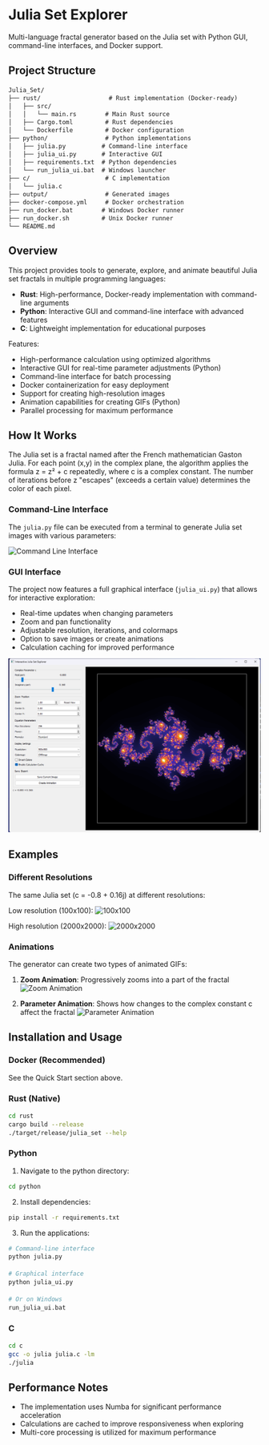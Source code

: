 # Julia Set Explorer

Multi-language fractal generator based on the Julia set with Python GUI, command-line interfaces, and Docker support.

## Project Structure

```
Julia_Set/
├── rust/                   # Rust implementation (Docker-ready)
│   ├── src/
│   │   └── main.rs        # Main Rust source
│   ├── Cargo.toml         # Rust dependencies
│   └── Dockerfile         # Docker configuration
├── python/                # Python implementations
│   ├── julia.py          # Command-line interface
│   ├── julia_ui.py       # Interactive GUI
│   ├── requirements.txt  # Python dependencies
│   └── run_julia_ui.bat  # Windows launcher
├── c/                     # C implementation
│   └── julia.c
├── output/                # Generated images
├── docker-compose.yml     # Docker orchestration
├── run_docker.bat        # Windows Docker runner
├── run_docker.sh         # Unix Docker runner
└── README.md
```

## Overview

This project provides tools to generate, explore, and animate beautiful Julia set fractals in multiple programming languages:

- **Rust**: High-performance, Docker-ready implementation with command-line arguments
- **Python**: Interactive GUI and command-line interface with advanced features
- **C**: Lightweight implementation for educational purposes

Features:
- High-performance calculation using optimized algorithms
- Interactive GUI for real-time parameter adjustments (Python)
- Command-line interface for batch processing
- Docker containerization for easy deployment
- Support for creating high-resolution images
- Animation capabilities for creating GIFs (Python)
- Parallel processing for maximum performance


## How It Works

The Julia set is a fractal named after the French mathematician Gaston Julia. For each point (x,y) in the complex plane, the algorithm applies the formula z = z² + c repeatedly, where c is a complex constant. The number of iterations before z "escapes" (exceeds a certain value) determines the color of each pixel.

### Command-Line Interface

The `julia.py` file can be executed from a terminal to generate Julia set images with various parameters:

![Command Line Interface](https://github.com/Aatrick/Julia_Set/assets/113598245/af520068-b741-4ad2-905f-dab6503a3da5)

### GUI Interface

The project now features a full graphical interface (`julia_ui.py`) that allows for interactive exploration:

- Real-time updates when changing parameters
- Zoom and pan functionality
- Adjustable resolution, iterations, and colormaps
- Option to save images or create animations
- Calculation caching for improved performance

![Interactive GUI](ui.png)

## Examples

### Different Resolutions

The same Julia set (c = -0.8 + 0.16j) at different resolutions:

Low resolution (100x100):
![100x100](https://github.com/Aatrick/Julia_Set/assets/113598245/3324f05a-7db3-4c25-b2de-9b15d1823499)

High resolution (2000x2000):
![2000x2000](https://github.com/Aatrick/Julia_Set/assets/113598245/57d16ff2-9c50-411e-aad6-e1f07ddedc80)

### Animations

The generator can create two types of animated GIFs:

1. **Zoom Animation**: Progressively zooms into a part of the fractal
![Zoom Animation](https://github.com/Aatrick/Julia_Set/assets/113598245/79049b69-3945-4ab6-8410-a20657f8f650)

2. **Parameter Animation**: Shows how changes to the complex constant c affect the fractal
![Parameter Animation](https://github.com/Aatrick/Julia_Set/assets/113598245/9538663b-d8b7-49dd-89c2-0f312d83af40)

## Installation and Usage

### Docker (Recommended)
See the Quick Start section above.

### Rust (Native)
```bash
cd rust
cargo build --release
./target/release/julia_set --help
```

### Python
1. Navigate to the python directory:
```bash
cd python
```

2. Install dependencies:
```bash
pip install -r requirements.txt
```

3. Run the applications:
```bash
# Command-line interface
python julia.py

# Graphical interface
python julia_ui.py

# Or on Windows
run_julia_ui.bat
```

### C
```bash
cd c
gcc -o julia julia.c -lm
./julia
```

## Performance Notes

- The implementation uses Numba for significant performance acceleration
- Calculations are cached to improve responsiveness when exploring
- Multi-core processing is utilized for maximum performance

